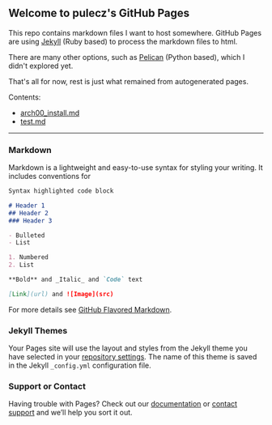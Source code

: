 ## Welcome to pulecz's GitHub Pages

This repo contains markdown files I want to host somewhere.
GitHub Pages are using [Jekyll](https://jekyllrb.com/) (Ruby based) to process the markdown files to html.

There are many other options, such as [Pelican](http://docs.getpelican.com/en/stable/) (Python based), which I didn't explored yet.

That's all for now, rest is just what remained from autogenerated pages.

Contents:

* [arch00_install.md](content/arch00_install)
* [test.md](content/test)

-----

### Markdown

Markdown is a lightweight and easy-to-use syntax for styling your writing. It includes conventions for

```markdown
Syntax highlighted code block

# Header 1
## Header 2
### Header 3

- Bulleted
- List

1. Numbered
2. List

**Bold** and _Italic_ and `Code` text

[Link](url) and ![Image](src)
```

For more details see [GitHub Flavored Markdown](https://guides.github.com/features/mastering-markdown/).

### Jekyll Themes

Your Pages site will use the layout and styles from the Jekyll theme you have selected in your [repository settings](https://github.com/Pulecz/jekkyl/settings). The name of this theme is saved in the Jekyll `_config.yml` configuration file.

### Support or Contact

Having trouble with Pages? Check out our [documentation](https://help.github.com/categories/github-pages-basics/) or [contact support](https://github.com/contact) and we’ll help you sort it out.
